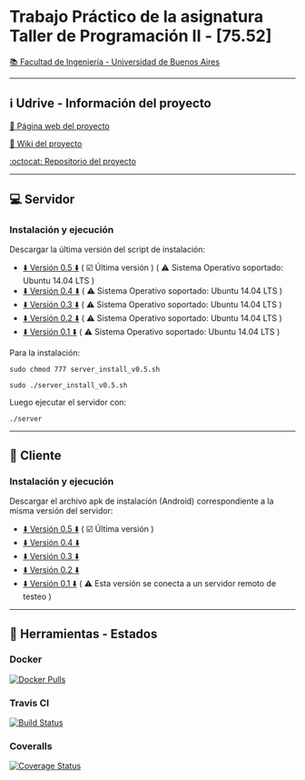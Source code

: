 # Trabajo Práctico de la asignatura Taller de Programación II - [75.52]
[:books: Facultad de Ingeniería - Universidad de Buenos Aires](http://www.fi.uba.ar/)

***

## :information_source: Udrive - Información del proyecto
[:link: Página web del proyecto](http://martineq.github.io/tp7552/)

[:notebook: Wiki del proyecto](https://github.com/martineq/tp7552/wiki)

[:octocat: Repositorio del proyecto](https://github.com/martineq/tp7552)

***

## :computer: Servidor

### Instalación y ejecución

Descargar la última versión del script de instalación:
* [:arrow_down: Versión 0.5 :arrow_down:](https://raw.githubusercontent.com/martineq/tp7552/master/server/server_install_v0.5.sh)   ( :ballot_box_with_check: Última versión ) ( :warning: Sistema Operativo soportado: Ubuntu 14.04 LTS )
* [:arrow_down: Versión 0.4 :arrow_down:](https://raw.githubusercontent.com/martineq/tp7552/master/server/server_install_v0.4.sh)  ( :warning: Sistema Operativo soportado: Ubuntu 14.04 LTS )
* [:arrow_down: Versión 0.3 :arrow_down:](https://raw.githubusercontent.com/martineq/tp7552/develop/server/server_install_v0.3.sh) ( :warning: Sistema Operativo soportado: Ubuntu 14.04 LTS )
* [:arrow_down: Versión 0.2 :arrow_down:](https://raw.githubusercontent.com/martineq/tp7552/develop/server/server_install_v0.2.sh)  ( :warning: Sistema Operativo soportado: Ubuntu 14.04 LTS )
* [:arrow_down: Versión 0.1 :arrow_down:](https://raw.githubusercontent.com/martineq/tp7552/master/server/server_install_v0.1.sh)   ( :warning: Sistema Operativo soportado: Ubuntu 14.04 LTS )

Para la instalación:

`sudo chmod 777 server_install_v0.5.sh`

`sudo ./server_install_v0.5.sh`

Luego ejecutar el servidor con:

`./server`

***

## :iphone: Cliente

### Instalación y ejecución

Descargar el archivo apk de instalación (Android) correspondiente a la misma versión del servidor:
* [:arrow_down: Versión 0.5 :arrow_down:](https://github.com/martineq/tp7552/raw/master/client/src/Udrive/app/app-release.apk) ( :ballot_box_with_check: Última versión )
* [:arrow_down: Versión 0.4 :arrow_down:](https://github.com/martineq/tp7552/raw/master/client/uDrive.apk)
* [:arrow_down: Versión 0.3 :arrow_down:](https://github.com/martineq/tp7552/raw/master/client/src/Udrive/app/app-release.apk) 
* [:arrow_down: Versión 0.2 :arrow_down:](https://github.com/martineq/tp7552/raw/v0.2/client/src/Udrive/app/app-release.apk) 
* [:arrow_down: Versión 0.1 :arrow_down:](https://github.com/martineq/tp7552/raw/344e1550a2eab0febc324910d4edaf2256522ac9/client/src/Udrive/app/app-release.apk) ( :warning: Esta versión se conecta a un servidor remoto de testeo )


***

## :wrench: Herramientas - Estados
### Docker
[![Docker Pulls](https://img.shields.io/docker/pulls/martineq/tp7552.svg)](https://hub.docker.com/r/martineq/tp7552/)

### Travis CI
[![Build Status](https://travis-ci.org/martineq/tp7552.svg?branch=develop)](https://travis-ci.org/martineq/tp7552)

### Coveralls
[![Coverage Status](https://coveralls.io/repos/martineq/tp7552/badge.svg?branch=develop&service=github)](https://coveralls.io/github/martineq/tp7552?branch=develop)
